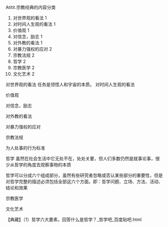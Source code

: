 Atitit.宗教经典的内容分类

1. 对世界观的看法	1
2. 对时间人生观的看法	1
3. 价值观	1
4. 对信念，励志	1
5. 对外教的看法	1
6. 对暴力强权的应对	2
7. 宗教法规	2
8. 哲学	2
9. 宗教医学	2
10. 文化艺术	2


对世界观的看法
任务是领悟人和宇宙的本质。
对时间人生观的看法

价值观

对信念，励志

对外教的看法

对暴力强权的应对

宗教法规

为人处事的行为标准



哲学
虽然在社会生活中它无处不在，处处关要，但人们多数仍然是就事论事，很少从哲学的角度去观察事物的本质

哲学可以分成六个组成部分，虽然有些研究者忽略或否认某些部分的重要性，但是对哲学完整的描述必须包括全部这六个方面。即：哲学问题、立场、方法、活动、结论和效果

宗教医学

文化艺术

【典藏】（1）哲学六大要素，回答什么是哲学？_哲学吧_百度贴吧.html
